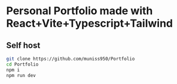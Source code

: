 # Personal Portfolio made with React+Vite+Typescript+Tailwind
## Self host
```bash
git clone https://github.com/muniss950/Portfolio
cd Portfolio
npm i
npm run dev 
```
